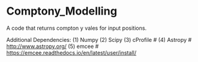 # Comptony_Modelling
A code that returns compton y vales for input positions.

Additional Dependencies:
(1) Numpy
(2) Scipy
(3) cProfile # 
(4) Astropy  # http://www.astropy.org/
(5) emcee    # https://emcee.readthedocs.io/en/latest/user/install/
